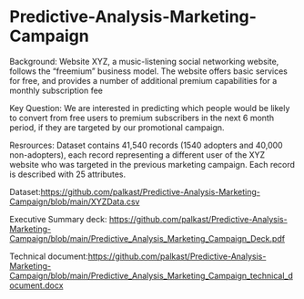 # Predictive-Analysis-Marketing-Campaign
Background: Website XYZ, a music-listening social networking website, follows the “freemium” business model. The website offers basic services for free, and provides a number of additional premium capabilities for a monthly subscription fee

Key Question: We are interested in predicting which people would be likely to convert from free users to premium subscribers in the next 6 month period, if they are targeted by our promotional campaign.

Resrources: Dataset contains 41,540 records (1540 adopters and 40,000 non-adopters), each record representing a different user of the XYZ website who was targeted in the previous marketing campaign. Each record is described with 25 attributes.

Dataset:https://github.com/palkast/Predictive-Analysis-Marketing-Campaign/blob/main/XYZData.csv

Executive Summary deck: https://github.com/palkast/Predictive-Analysis-Marketing-Campaign/blob/main/Predictive_Analysis_Marketing_Campaign_Deck.pdf

Technical document:https://github.com/palkast/Predictive-Analysis-Marketing-Campaign/blob/main/Predictive_Analysis_Marketing_Campaign_technical_document.docx

